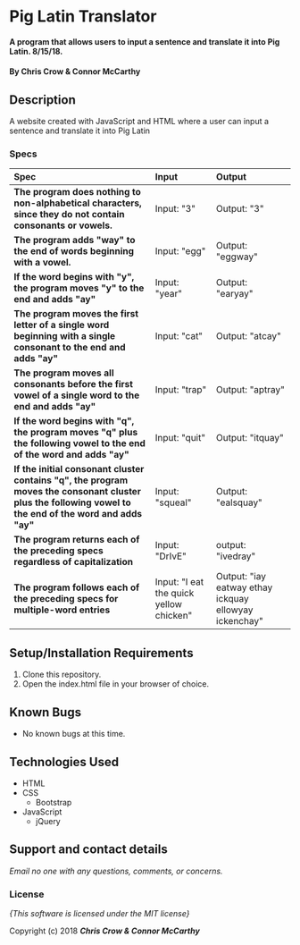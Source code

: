 # Pig Latin Translator

#### A program that allows users to input a sentence and translate it into Pig Latin. 8/15/18.

#### By **Chris Crow & Connor McCarthy**

## Description

A website created with JavaScript and HTML where a user can input a sentence and translate it into Pig Latin


### Specs
| Spec | Input | Output |
| :-------------     | :------------- | :------------- |
| **The program does nothing to non-alphabetical characters, since they do not contain consonants or vowels.** | Input: "3" | Output: "3" |
| **The program adds "way" to the end of words beginning with a vowel.** | Input: "egg" | Output: "eggway" |
| **If the word begins with "y", the program moves "y" to the end and adds "ay"** | Input: "year" | Output: "earyay" |
| **The program moves the first letter of a single word beginning with a single consonant to the end and adds "ay"** | Input: "cat" | Output: "atcay" |
| **The program moves all consonants before the first vowel of a single word to the end and adds "ay"**| Input: "trap" | Output: "aptray"|
| **If the word begins with "q", the program moves "q" plus the following vowel to the end of the word and adds "ay"** | Input: "quit" | Output: "itquay" |
| **If the initial consonant cluster contains "q", the program moves the consonant cluster plus the following vowel to the end of the word and adds "ay"** | Input: "squeal" | Output: "ealsquay" |
| **The program returns each of the preceding specs regardless of capitalization** | Input: "DrIvE" | output: "ivedray" |
| **The program follows each of the preceding specs for multiple-word entries** | Input: "I eat the quick yellow chicken" | Output: "iay eatway ethay ickquay ellowyay ickenchay" |


## Setup/Installation Requirements

1. Clone this repository.
2. Open the index.html file in your browser of choice.

## Known Bugs
* No known bugs at this time.

## Technologies Used
* HTML
* CSS
  * Bootstrap
* JavaScript
  * jQuery

## Support and contact details

_Email no one with any questions, comments, or concerns._

### License

*{This software is licensed under the MIT license}*

Copyright (c) 2018 **_Chris Crow & Connor McCarthy_**

